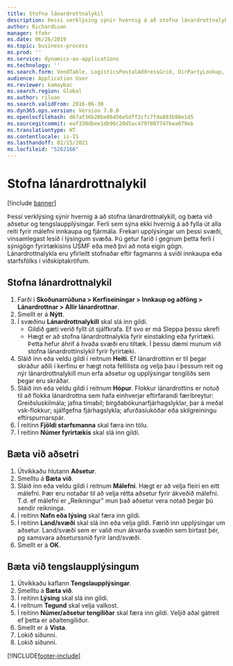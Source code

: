 ```yaml
---
title: Stofna lánardrottnalykil
description: Þessi verklýsing sýnir hvernig á að stofna lánardrottnalykill, og bæta við aðsetur og tengslaupplýsingar.
author: RichardLuan
manager: tfehr
ms.date: 06/26/2019
ms.topic: business-process
ms.prod: ''
ms.service: dynamics-ax-applications
ms.technology: ''
ms.search.form: VendTable, LogisticsPostalAddressGrid, DirPartyLookup, LogisticsPostalAddress, SysLookupMultiSelectGrid, WHSFilterGenerallyAvail
audience: Application User
ms.reviewer: kamaybac
ms.search.region: Global
ms.author: riluan
ms.search.validFrom: 2016-06-30
ms.dyn365.ops.version: Version 7.0.0
ms.openlocfilehash: d67af36b20be86456e5dff2cfc7fda893b98e1d5
ms.sourcegitcommit: eaf330dbee1db96c20d5ac479f007747bea079eb
ms.translationtype: HT
ms.contentlocale: is-IS
ms.lasthandoff: 02/15/2021
ms.locfileid: "5262166"
---
```

# <a name="create-a-vendor-account"></a>Stofna lánardrottnalykil

[!include [banner](../../includes/banner.md)]

Þessi verklýsing sýnir hvernig á að stofna lánardrottnalykill, og bæta við aðsetur og tengslaupplýsingar. Ferli sem sýna ekki hvernig á að fylla út alla reiti fyrir málefni innkaupa og fjármála. Frekari upplýsingar um þessi svæði, vinsamlegast lesið í lýsingum svæða. Þú getur farið í gegnum þetta ferli í sýnigögn fyrirtækisins USMF eða með því að nota eigin gögn. Lánardrottnalykla eru yfirleitt stofnaðar eftir fagmanns á sviði innkaupa eða starfsfólks í viðskiptakröfum.


## <a name="create-a-vendor-account"></a>Stofna lánardrottnalykil
1. Farði í **Skoðunarrúðuna > Kerfiseiningar > Innkaup og aðföng > Lánardrottnar > Allir lánardrottnar**.
2. Smellt er á **Nýtt**.
3. Í svæðinu **Lánardrottnalykill** skal slá inn gildi.
    - Gildið gæti verið fyllt út sjálfkrafa. Ef svo er má Sleppa þessu skrefi  
    - Hægt er að stofna lánardrottnalykla fyrir einstakling eða fyrirtæki. Þetta hefur áhrif á hvaða svæði eru tiltæk. Í þessu dæmi munum við stofna lánardrottinslykil fyrir fyrirtæki.   
4. Sláið inn eða veldu gildi í reitnum **Heiti**. Ef lánardrottinn er til þegar skráður aðili í kerfinu er hægt nota fellilista og velja þau í þessum reit og nýr lánardrottnalykill mun erfa aðsetur og upplýsingar tengiliðs sem þegar eru skráðar.
5. Sláið inn eða veldu gildi í reitnum **Hópur**. Flokkur lánardrottins er notuð til að flokka lánardrottna sem hafa einhverjar eftirfarandi færibreytur: Greiðsluskilmála; jafna tímabil; birgðabókunarfjárhagslyklar, þar á meðal vsk-flokkur; sjálfgefna fjárhagslykla; afurðasíukóðar eða skilgreiningu eftirspurnarspár.
6. Í reitinn **Fjöldi starfsmanna** skal færa inn tölu.
7. Í reitinn **Númer fyrirtækis** skal slá inn gildi.

## <a name="add-an-address"></a>Bæta við aðsetri
1. Útvíkkaðu hlutann **Aðsetur**.
2. Smelltu á **Bæta við**.
3. Sláið inn eða veldu gildi í reitnum **Málefni**. Hægt er að velja fleiri en eitt málefni. Þær eru notaðar til að velja rétta aðsetur fyrir ákveðið málefni. T.d. ef málefni er „Reikningur" mun það aðsetur vera notað þegar þú sendir reikninga.
4. Í reitinn **Nafn eða lýsing** skal færa inn gildi.
5. Í reitinn **Land/svæði** skal slá inn eða velja gildi. Færið inn upplýsingar um aðsetur. Land/svæði sem er valið mun ákvarða svæðin sem birtast þér, pg samsvara aðseturssnið fyrir land/svæði. 
6. Smellt er á **OK**.

## <a name="add-contact-information"></a>Bæta við tengslaupplýsingum
1. Útvíkkaðu kaflann **Tengslaupplýsingar**.
2. Smelltu á **Bæta við**.
3. Í reitinn **Lýsing** skal slá inn gildi.
4. Í reitnum **Tegund** skal velja valkost.
5. Í reitinn **Númer/aðsetur tengiliðar** skal færa inn gildi. Veljið aðal gátreit ef þetta er aðaltengiliður.  
6. Smellt er á **Vista**.
7. Lokið síðunni.
8. Lokið síðunni.



[!INCLUDE[footer-include](../../../includes/footer-banner.md)]